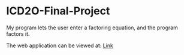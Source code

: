 # ICD2O-Final-Project


My program lets the user enter a factoring equation, and the program factors it. 

The web application can be viewed at: [Link](https://mths-icd2o-1-2024.github.io/ICD2O-Final-Project-icd2o-1.2024/) 


